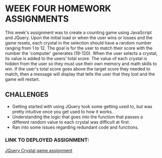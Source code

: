 # WEEK FOUR HOMEWORK ASSIGNMENTS

<p>This week's assignment was to create a counting game using JavaScript and JQuery. Upon the initial load or when the user wins or losses and the game resets, each crystal in the selection should have a random number ranging from 1 to 12. The goal is for the user to match their score with the number the 'computer' generates (19-120). When the user selects a crystal, its value is added to the users' total score. The value of each crystal is hidden from the user so they must use their own memory and math skills to win. If the user's total score goes above the target score they needed to match, then a message will display that tells the user that they lost and the game will restart.</p>

## CHALLENGES
* Getting started with using JQuery took some getting used to, but was pretty intuitive once you get used to how it works.
* Understanding the logic that goes into the function that passes a different random value to each crystal was difficult at first.
* Ran into some issues regarding redundant code and functions.

### LINK TO DEPLOYED ASSIGNMENT:

<a href="https://august-johnson.github.io/04-jquery/crystal-game/index.html">JQuery Crystal game assignment</a>
